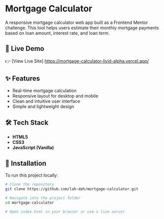 # Mortgage Calculator

A responsive mortgage calculator web app built as a Frontend Mentor challenge. This tool helps users estimate their monthly mortgage payments based on loan amount, interest rate, and loan term.

## 🔗 Live Demo

👉 [View Live Site] https://mortgage-calculator-livid-alpha.vercel.app/



## ✨ Features

- Real-time mortgage calculation
- Responsive layout for desktop and mobile
- Clean and intuitive user interface
- Simple and lightweight design

## 🛠 Tech Stack

- **HTML5**
- **CSS3**
- **JavaScript (Vanilla)**

## 📁 Installation

To run this project locally:

```bash
# Clone the repository
git clone https://github.com/lah-deh/mortgage-calculator.git

# Navigate into the project folder
cd mortgage-calculator

# Open index.html in your browser or use a live server
